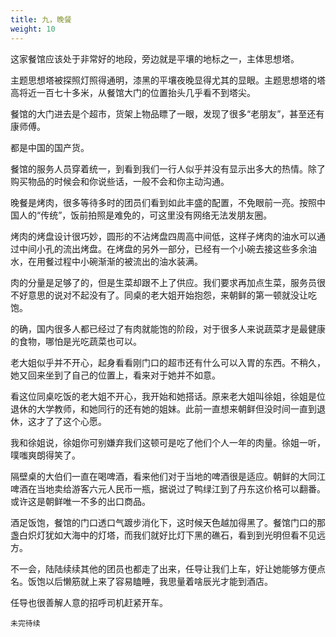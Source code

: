 ```yaml
---
title: 九，晚餐
weight: 10
---
```

这家餐馆应该处于非常好的地段，旁边就是平壤的地标之一，主体思想塔。

主题思想塔被探照灯照得通明，漆黑的平壤夜晚显得尤其的显眼。主题思想塔的塔高将近一百七十多米，从餐馆大门的位置抬头几乎看不到塔尖。

餐馆的大门进去是个超市，货架上物品瞟了一眼，发现了很多“老朋友”，甚至还有康师傅。

都是中国的国产货。

餐馆的服务人员穿着统一，到看到我们一行人似乎并没有显示出多大的热情。除了购买物品的时候会和你说些话，一般不会和你主动沟通。

晚餐是烤肉，很多等待多时的团员们看到如此丰盛的配置，不免眼前一亮。按照中国人的“传统”，饭前拍照是难免的，可这里没有网络无法发朋友圈。

烤肉的烤盘设计很巧妙，圆形的不沾烤盘四周高中间低，这样子烤肉的油水可以通过中间小孔的流出烤盘。在烤盘的另外一部分，已经有一个小碗去接这些多余油水，在用餐过程中小碗渐渐的被流出的油水装满。

肉的分量是足够了的，但是生菜却跟不上了供应。我们要求再加点生菜，服务员很不好意思的说对不起没有了。同桌的老大姐开始抱怨，来朝鲜的第一顿就没让吃饱。

的确，国内很多人都已经过了有肉就能饱的阶段，对于很多人来说蔬菜才是最健康的食物，哪怕是光吃蔬菜也可以。

老大姐似乎并不开心，起身看看刚门口的超市还有什么可以入胃的东西。不稍久，她又回来坐到了自己的位置上，看来对于她并不如意。

看这位同桌吃饭的老大姐不开心，我开始和她搭话。原来老大姐叫徐姐，徐姐是位退休的大学教师，和她同行的还有她的姐妹。此前一直想来朝鲜但没时间一直到退休，这才了了这个心愿。

我和徐姐说，徐姐你可别嫌弃我们这顿可是吃了他们个人一年的肉量。徐姐一听，噗嗤爽朗得笑了。

隔壁桌的大伯们一直在喝啤酒，看来他们对于当地的啤酒很是适应。朝鲜的大同江啤酒在当地卖给游客六元人民币一瓶，据说过了鸭绿江到了丹东这价格可以翻番。或许这是朝鲜唯一不多的出口商品。

酒足饭饱，餐馆的门口透口气踱步消化下，这时候天色越加得黑了。餐馆门口的那盏白炽灯犹如大海中的灯塔，而我们就好比灯下黑的礁石，看到到光明但看不见远方。

不一会，陆陆续续其他的团员也都走了出来，任导让我们上车，好让她能够方便点名。饭饱以后懒筋就上来了容易瞌睡，我思量着啥辰光才能到酒店。

任导也很善解人意的招呼司机赶紧开车。

`未完待续`

